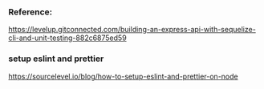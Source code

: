 ### Reference:
https://levelup.gitconnected.com/building-an-express-api-with-sequelize-cli-and-unit-testing-882c6875ed59

### setup eslint and prettier
https://sourcelevel.io/blog/how-to-setup-eslint-and-prettier-on-node